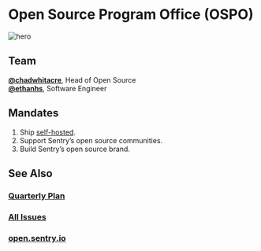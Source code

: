 # Open Source Program Office (OSPO)

![hero](https://user-images.githubusercontent.com/134455/181625952-19ba796b-6fe0-444c-8816-08e4232c3b39.jpg)

## Team

[**@chadwhitacre**](https://github.com/chadwhitacre), Head of Open Source  
[**@ethanhs**](https://github.com/ethanhs), Software Engineer

## Mandates

1. Ship [self-hosted](https://github.com/getsentry/self-hosted).
2. Support Sentry’s open source communities.
3. Build Sentry’s open source brand.

## See Also

### [Quarterly Plan](https://github.com/getsentry/team-ospo/issues/34)

### [All Issues](https://github.com/getsentry/team-ospo/issues) 

### [open.sentry.io](https://open.sentry.io/) 
